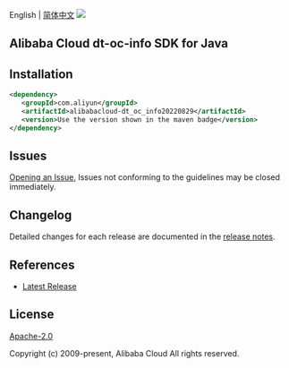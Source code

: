 English | [简体中文](README-CN.md)
![](https://aliyunsdk-pages.alicdn.com/icons/AlibabaCloud.svg)

## Alibaba Cloud dt-oc-info SDK for Java

## Installation

```xml
<dependency>
   <groupId>com.aliyun</groupId>
   <artifactId>alibabacloud-dt_oc_info20220829</artifactId>
   <version>Use the version shown in the maven badge</version>
</dependency>
```

## Issues
[Opening an Issue](https://github.com/aliyun/alibabacloud-java-async-sdk/issues/new), Issues not conforming to the guidelines may be closed immediately.

## Changelog
Detailed changes for each release are documented in the [release notes](./ChangeLog.txt).

## References
* [Latest Release](https://github.com/aliyun/alibabacloud-async-java-sdk/)

## License
[Apache-2.0](http://www.apache.org/licenses/LICENSE-2.0)

Copyright (c) 2009-present, Alibaba Cloud All rights reserved.